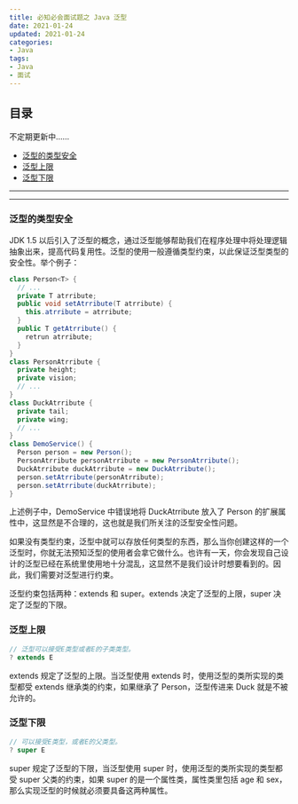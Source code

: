 ```yaml
---
title: 必知必会面试题之 Java 泛型
date: 2021-01-24
updated: 2021-01-24
categories:
- Java
tags:
- Java
- 面试
---
```


## 目录

不定期更新中……

- [泛型的类型安全](#泛型的类型安全) 
- [泛型上限](#泛型上限) 
- [泛型下限](#泛型下限) 

---

<!--more-->

---

### 泛型的类型安全

JDK 1.5 以后引入了泛型的概念，通过泛型能够帮助我们在程序处理中将处理逻辑抽象出来，提高代码复用性。泛型的使用一般遵循类型约束，以此保证泛型类型的安全性。举个例子：

```java
class Person<T> {
  // ...
  private T atrribute;
  public void setAtrribute(T atrribute) {
    this.atrribute = atrribute;
  }
  public T getAtrribute() {
    retrun atrribute;
  }
}
class PersonAtrribute {
  private height;
  private vision;
  // ...
}
class DuckAtrribute {
  private tail;
  private wing;
  // ...
}
class DemoService() {
  Person person = new Person();
  PersonAtrribute personAtrribute = new PersonAtrribute();
  DuckAtrribute duckAtrribute = new DuckAtrribute();
  person.setAtrribute(personAtrribute);
  person.setAtrribute(duckAtrribute);
}
```

上述例子中，DemoService 中错误地将 DuckAtrribute 放入了 Person 的扩展属性中，这显然是不合理的，这也就是我们所关注的泛型安全性问题。

如果没有类型约束，泛型中就可以存放任何类型的东西，那么当你创建这样的一个泛型时，你就无法预知泛型的使用者会拿它做什么。也许有一天，你会发现自己设计的泛型已经在系统里使用地十分混乱，这显然不是我们设计时想要看到的。因此，我们需要对泛型进行约束。

泛型约束包括两种：extends 和 super。extends 决定了泛型的上限，super 决定了泛型的下限。

### 泛型上限

```java
// 泛型可以接受E类型或者E的子类类型。
? extends E
```

extends 规定了泛型的上限。当泛型使用 extends 时，使用泛型的类所实现的类型都受 extends 继承类的约束，如果继承了 Person，泛型传进来 Duck 就是不被允许的。

### 泛型下限

```java
// 可以接受E类型，或者E的父类型。
? super E
```

super 规定了泛型的下限，当泛型使用 super 时，使用泛型的类所实现的类型都受 super 父类的约束，如果 super 的是一个属性类，属性类里包括 age 和 sex，那么实现泛型的时候就必须要具备这两种属性。